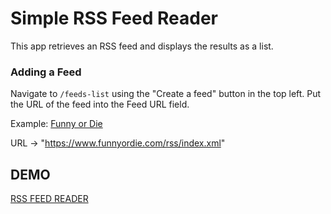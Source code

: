 # Simple RSS Feed Reader

This app retrieves an RSS feed and displays the results as a list.

### Adding a Feed

Navigate to `/feeds-list` using the "Create a feed" button in the top left. Put the URL of the feed into the Feed URL field.

Example: [Funny or Die](https://www.funnyordie.com/)

URL -> "https://www.funnyordie.com/rss/index.xml"

## DEMO

[RSS FEED READER](https://dima-hensetskyi.github.io/RSS-Feed-Reader/)
